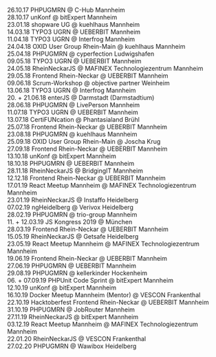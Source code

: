 26.10.17 PHPUGMRN @ C-Hub Mannheim  
28.10.17 unKonf @ bitExpert Mannheim  
23.01.18 shopware UG @ kuehlhaus Mannheim  
14.03.18 TYPO3 UGRN @ UEBERBIT Mannheim  
11.04.18 TYPO3 UGRN @ Interfrog Mannheim  
24.04.18 OXID User Group Rhein-Main @ kuehlhaus Mannheim  
25.04.18 PHPUGMRN @ cyperfection Ludwigshafen  
09.05.18 TYPO3 UGRN @ UEBERBIT Mannheim  
24.05.18 RheinNeckarJS @ MAFINEX Technologiezentrum Mannheim  
29.05.18 Frontend Rhein-Neckar @ UEBERBIT Mannheim  
09.06.18 Scrum-Workshop @ objective partner Weinheim  
13.06.18 TYPO3 UGRN @ Interfrog Mannheim  
20. + 21.06.18 enterJS @ Darmstadt (Darmstadtium)  
28.06.18 PHPUGMRN @ LivePerson Mannheim  
11.07.18 TYPO3 UGRN @ UEBERBIT Mannheim  
13.07.18 CertiFUNcation @ Phantasialand Brühl  
25.07.18 Frontend Rhein-Neckar @ UEBERBIT Mannheim  
23.08.18 PHPUGMRN @ kuehlhaus Mannheim  
25.09.18 OXID User Group Rhein-Main @ Joscha Krug  
27.09.18 Frontend Rhein-Neckar @ UEBERBIT Mannheim  
13.10.18 unKonf @ bitExpert Mannheim  
18.10.18 PHPUGMRN @ UEBERBIT Mannheim  
28.11.18 RheinNeckarJS @ BridgingIT Mannheim  
12.12.18 Frontend Rhein-Neckar @ UEBERBIT Mannheim  
17.01.19 React Meetup Mannheim @ MAFINEX Technologiezentrum Mannheim  
23.01.19 RheinNeckarJS @ Instaffo Heidelberg  
07.02.19 ngHeidelberg @ Verivox Heidelberg  
28.02.19 PHPUGMRN @ trio-group Mannheim  
11. + 12.03.19 JS Kongress 2019 @ München  
28.03.19 Frontend Rhein-Neckar @ UEBERBIT Mannheim  
15.05.19 RheinNeckarJS @ Getsafe Heidelberg  
23.05.19 React Meetup Mannheim @ MAFINEX Technologiezentrum Mannheim  
19.06.19 Frontend Rhein-Neckar @ UEBERBIT Mannheim  
27.06.19 PHPUGMRN @ UEBERBIT Mannheim  
29.08.19 PHPUGMRN @ kellerkinder Hockenheim  
06. + 07.09.19 PHPUnit Code Sprint @ bitExpert Mannheim  
12.10.19 unKonf @ bitExpert Mannheim  
16.10.19 Docker Meetup Mannheim (Mentor) @ VESCON Frankenthal  
22.10.19 Hacktoberfest Frontend Rhein-Neckar @ UEBERBIT Mannheim  
31.10.19 PHPUGMRN @ JobRouter Mannheim  
27.11.19 RheinNeckarJS @ bitExpert Mannheim  
03.12.19 React Meetup Mannheim @ MAFINEX Technologiezentrum Mannheim  
22.01.20 RheinNeckarJS @ VESCON Frankenthal  
27.02.20 PHPUGMRN @ Wawibox Heidelberg  